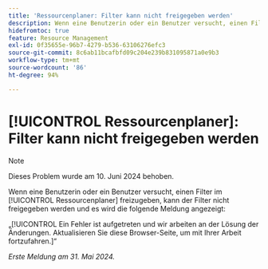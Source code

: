 ```yaml
---
title: 'Ressourcenplaner: Filter kann nicht freigegeben werden'
description: Wenn eine Benutzerin oder ein Benutzer versucht, einen Filter im [!UICONTROL Ressourcenplaner] freizugeben, kann der Filter nicht freigegeben werden und es wird eine Fehlermeldung angezeigt.
hidefromtoc: true
feature: Resource Management
exl-id: 0f35655e-96b7-4279-b536-63106276efc3
source-git-commit: 8c6ab11bcafbfd09c204e239b831095871a0e9b3
workflow-type: tm+mt
source-wordcount: '86'
ht-degree: 94%

---
```


# [!UICONTROL Ressourcenplaner]: Filter kann nicht freigegeben werden

>[!NOTE]
>
>Dieses Problem wurde am 10. Juni 2024 behoben.

Wenn eine Benutzerin oder ein Benutzer versucht, einen Filter im [!UICONTROL Ressourcenplaner] freizugeben, kann der Filter nicht freigegeben werden und es wird die folgende Meldung angezeigt:

„[!UICONTROL Ein Fehler ist aufgetreten und wir arbeiten an der Lösung der Änderungen. Aktualisieren Sie diese Browser-Seite, um mit Ihrer Arbeit fortzufahren.]“

_Erste Meldung am 31. Mai 2024._
